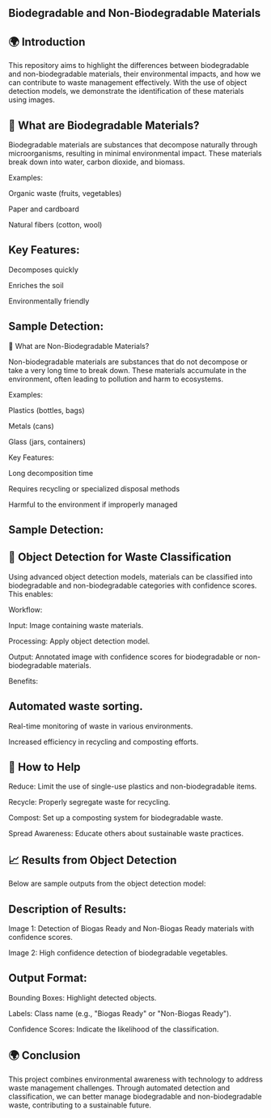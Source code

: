 ## Biodegradable and Non-Biodegradable Materials

## 🌍 Introduction

This repository aims to highlight the differences between biodegradable and non-biodegradable materials, their environmental impacts, and how we can contribute to waste management effectively. With the use of object detection models, we demonstrate the identification of these materials using images.

## 🌿 What are Biodegradable Materials?

Biodegradable materials are substances that decompose naturally through microorganisms, resulting in minimal environmental impact. These materials break down into water, carbon dioxide, and biomass.

Examples:

Organic waste (fruits, vegetables)

Paper and cardboard

Natural fibers (cotton, wool)

## Key Features:

Decomposes quickly

Enriches the soil

Environmentally friendly

## Sample Detection:

🔷 What are Non-Biodegradable Materials?

Non-biodegradable materials are substances that do not decompose or take a very long time to break down. These materials accumulate in the environment, often leading to pollution and harm to ecosystems.

Examples:

Plastics (bottles, bags)

Metals (cans)

Glass (jars, containers)

Key Features:

Long decomposition time

Requires recycling or specialized disposal methods

Harmful to the environment if improperly managed

## Sample Detection:


## 🔢 Object Detection for Waste Classification

Using advanced object detection models, materials can be classified into biodegradable and non-biodegradable categories with confidence scores. This enables:

Workflow:

Input: Image containing waste materials.

Processing: Apply object detection model.

Output: Annotated image with confidence scores for biodegradable or non-biodegradable materials.

Benefits:

## Automated waste sorting.

Real-time monitoring of waste in various environments.

Increased efficiency in recycling and composting efforts.

## 🚜 How to Help

Reduce: Limit the use of single-use plastics and non-biodegradable items.

Recycle: Properly segregate waste for recycling.

Compost: Set up a composting system for biodegradable waste.

Spread Awareness: Educate others about sustainable waste practices.

## 📈 Results from Object Detection

Below are sample outputs from the object detection model:


## Description of Results:

Image 1: Detection of Biogas Ready and Non-Biogas Ready materials with confidence scores.

Image 2: High confidence detection of biodegradable vegetables.

## Output Format:

Bounding Boxes: Highlight detected objects.

Labels: Class name (e.g., "Biogas Ready" or "Non-Biogas Ready").

Confidence Scores: Indicate the likelihood of the classification.

## 🌍 Conclusion

This project combines environmental awareness with technology to address waste management challenges. Through automated detection and classification, we can better manage biodegradable and non-biodegradable waste, contributing to a sustainable future.

